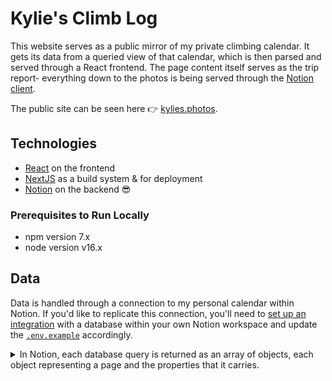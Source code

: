 # Kylie's Climb Log

This website serves as a public mirror of my private climbing calendar. It gets its data from a queried view of that calendar, which is then parsed and served through a React frontend. The page content itself serves as the trip report- everything down to the photos is being served through the [Notion client](https://developers.notion.com/reference).

The public site can be seen here 👉 [kylies.photos](https://climb-log.vercel.app).

<!-- To read more about how I built this, check out [my blog post about it](@TODO). -->

## Technologies

- [React](https://reactjs.org) on the frontend
- [NextJS](http://nextjs.org) as a build system & for deployment
- [Notion](https://developers.notion.com/) on the backend 😎

### Prerequisites to Run Locally

- npm version 7.x
- node version v16.x

## Data

Data is handled through a connection to my personal calendar within Notion. If you'd like to replicate this connection, you'll need to [set up an integration](https://developers.notion.com/docs/getting-started) with a database within your own Notion workspace and update the [`.env.example`](./.env.example) accordingly.

<details>
<summary>In Notion, each database query is returned as an array of objects, each object representing a page and the properties that it carries.</summary>

```json
// Retrieving Notion DBs: https://developers.notion.com/reference/retrieve-a-database
//    returns metadata about the database, not the database's content itself
// Querying Notion DBs: https://developers.notion.com/reference/post-database-query
{
  "object": "list",
  "results": [
    {
      "object": "page",
      "id": "xxxxx",
      ...,
      "parent": {
        "type": "database_id",
        "database_id": "xxx-xxx-xxx"
      },
      "url": "https://www.notion.so/",
      "properties": {
        "hike_title": {},
        "date": {
          "id": "xXxx",
          "type": "date",
          "date": {
            "start": "2020-10-07",
            "end": null
          }
        },
        ...
      }
    },
    ...
  ]
}
```

**Note:** I jump directly to querying this database because I know the properties in advance and don't manipulate the titles when I map over them. If I were to update my calendar from this frontend, or if I needed to sync the property titles with another service, I would _first_ query the database to confirm or update data mappings and _then_ send off this filtered query.

</details>
